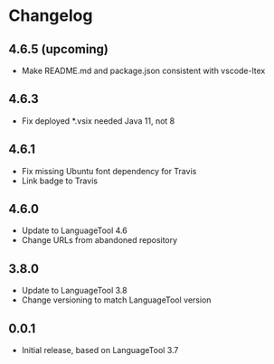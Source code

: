# Changelog

## 4.6.5 (upcoming)
- Make README.md and package.json consistent with vscode-ltex

## 4.6.3
- Fix deployed *.vsix needed Java 11, not 8

## 4.6.1
- Fix missing Ubuntu font dependency for Travis
- Link badge to Travis

## 4.6.0
- Update to LanguageTool 4.6
- Change URLs from abandoned repository

## 3.8.0
- Update to LanguageTool 3.8
- Change versioning to match LanguageTool version

## 0.0.1
- Initial release, based on LanguageTool 3.7

